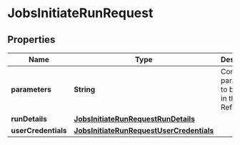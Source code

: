 

# JobsInitiateRunRequest


## Properties

| Name | Type | Description | Notes |
|------------ | ------------- | ------------- | -------------|
|**parameters** | **String** | Contains parameters to be used in the Refresh |  [optional] |
|**runDetails** | [**JobsInitiateRunRequestRunDetails**](JobsInitiateRunRequestRunDetails.md) |  |  |
|**userCredentials** | [**JobsInitiateRunRequestUserCredentials**](JobsInitiateRunRequestUserCredentials.md) |  |  [optional] |



